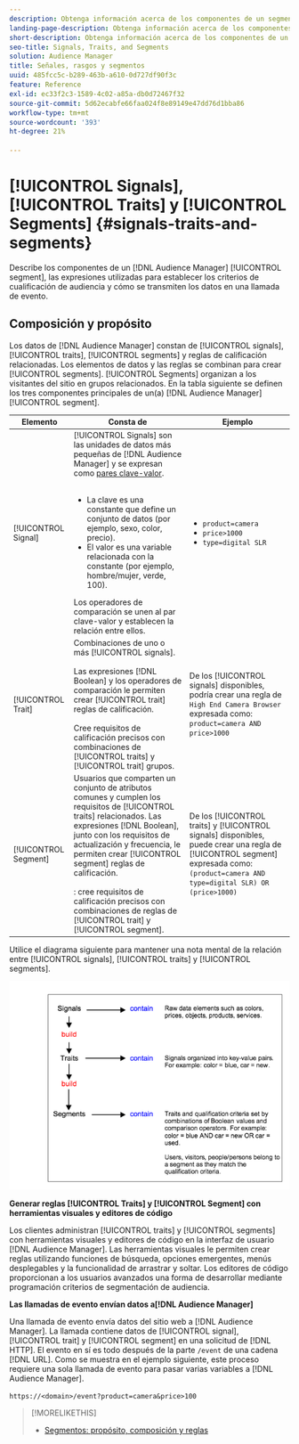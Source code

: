```yaml
---
description: Obtenga información acerca de los componentes de un segmento y las expresiones utilizadas para definir los criterios de cualificación de público. También encontrará información sobre cómo se transmiten los datos.
landing-page-description: Obtenga información acerca de los componentes de un segmento y las expresiones utilizadas para definir los criterios de cualificación de público. También encontrará información sobre cómo se transmiten los datos.
short-description: Obtenga información acerca de los componentes de un segmento y las expresiones utilizadas para definir los criterios de cualificación de público. También encontrará información sobre cómo se transmiten los datos.
seo-title: Signals, Traits, and Segments
solution: Audience Manager
title: Señales, rasgos y segmentos
uuid: 485fcc5c-b289-463b-a610-0d727df90f3c
feature: Reference
exl-id: ec33f2c3-1589-4c02-a85a-db0d72467f32
source-git-commit: 5d62ecabfe66faa024f8e89149e47dd76d1bba86
workflow-type: tm+mt
source-wordcount: '393'
ht-degree: 21%

---
```


# [!UICONTROL Signals], [!UICONTROL Traits] y [!UICONTROL Segments] {#signals-traits-and-segments}

Describe los componentes de un [!DNL Audience Manager] [!UICONTROL segment], las expresiones utilizadas para establecer los criterios de cualificación de audiencia y cómo se transmiten los datos en una llamada de evento.

## Composición y propósito

Los datos de [!DNL Audience Manager] constan de [!UICONTROL signals], [!UICONTROL traits], [!UICONTROL segments] y reglas de calificación relacionadas. Los elementos de datos y las reglas se combinan para crear [!UICONTROL segments]. [!UICONTROL Segments] organizan a los visitantes del sitio en grupos relacionados. En la tabla siguiente se definen los tres componentes principales de un(a) [!DNL Audience Manager] [!UICONTROL segment].

| Elemento | Consta de | Ejemplo |
|---|---|---|
| [!UICONTROL Signal] | [!UICONTROL Signals] son las unidades de datos más pequeñas de [!DNL Audience Manager] y se expresan como [pares clave-valor](../reference/key-value-pairs-explained.md).<br><br><ul><li>La clave es una constante que define un conjunto de datos (por ejemplo, sexo, color, precio).</li><li>El valor es una variable relacionada con la constante (por ejemplo, hombre/mujer, verde, 100).</li></ul>Los operadores de comparación se unen al par clave-valor y establecen la relación entre ellos. | <ul><li>`product=camera`</li><li>`price>1000`</li><li>`type=digital SLR`</li></ul> |
| [!UICONTROL Trait] | Combinaciones de uno o más [!UICONTROL signals].<br><br> Las expresiones [!DNL Boolean] y los operadores de comparación le permiten crear [!UICONTROL trait] reglas de calificación. <br><br>Cree requisitos de calificación precisos con combinaciones de [!UICONTROL traits] y [!UICONTROL trait] grupos. | De los [!UICONTROL signals] disponibles, podría crear una regla de `High End Camera Browser` expresada como: `product=camera AND price>1000` |
| [!UICONTROL Segment] | Usuarios que comparten un conjunto de atributos comunes y cumplen los requisitos de [!UICONTROL traits] relacionados. Las expresiones [!DNL Boolean], junto con los requisitos de actualización y frecuencia, le permiten crear [!UICONTROL segment] reglas de calificación.<br><br>: cree requisitos de calificación precisos con combinaciones de reglas de [!UICONTROL trait] y [!UICONTROL segment]. | De los [!UICONTROL traits] y [!UICONTROL signals] disponibles, puede crear una regla de [!UICONTROL segment] expresada como:`(product=camera AND type=digital SLR) OR (price>1000)` |

Utilice el diagrama siguiente para mantener una nota mental de la relación entre [!UICONTROL signals], [!UICONTROL traits] y [!UICONTROL segments].

![](assets/signals-traits-segments.png)

**Generar reglas [!UICONTROL Traits] y [!UICONTROL Segment] con herramientas visuales y editores de código**

Los clientes administran [!UICONTROL traits] y [!UICONTROL segments] con herramientas visuales y editores de código en la interfaz de usuario [!DNL Audience Manager]. Las herramientas visuales le permiten crear reglas utilizando funciones de búsqueda, opciones emergentes, menús desplegables y la funcionalidad de arrastrar y soltar. Los editores de código proporcionan a los usuarios avanzados una forma de desarrollar mediante programación criterios de segmentación de audiencia.

**Las llamadas de evento envían datos a[!DNL Audience Manager]**

Una llamada de evento envía datos del sitio web a [!DNL Audience Manager]. La llamada contiene datos de [!UICONTROL signal], [!UICONTROL trait] y [!UICONTROL segment] en una solicitud de [!DNL HTTP]. El evento en sí es todo después de la parte `/event` de una cadena [!DNL URL]. Como se muestra en el ejemplo siguiente, este proceso requiere una sola llamada de evento para pasar varias variables a [!DNL Audience Manager].

`https://<domain>/event?product=camera&price>100`

>[!MORELIKETHIS]
>
>* [Segmentos: propósito, composición y reglas](../features/segments/segments-purpose.md)
